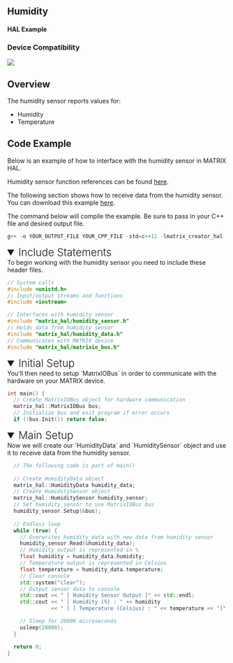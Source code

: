 <h2 style="padding-top:0">Humidity</h2>
<h4 style="padding-top:0">HAL Example</h4>

### Device Compatibility
<img class="creator-compatibility-icon" src="../../img/creator-icon.svg">

## Overview

The humidity sensor reports values for:

* Humidity
* Temperature

## Code Example

Below is an example of how to interface with the humidity sensor in MATRIX HAL.

Humidity sensor function references can be found [here](/matrix-hal/reference/humidity).

The following section shows how to receive data from the humidity sensor. You can download this example <a href="https://github.com/matrix-io/matrix-hal-examples/blob/master/sensors/humidity_sensor.cpp" target="_blank">here</a>.

The command below will compile the example. Be sure to pass in your C++ file and desired output file.

```cpp
g++ -o YOUR_OUTPUT_FILE YOUR_CPP_FILE -std=c++11 -lmatrix_creator_hal
```

<details open>
<summary style="font-size: 1.5rem; font-weight: 300;">Include Statements</summary>
To begin working with the humidity sensor you need to include these header files.

```cpp
// System calls
#include <unistd.h>
// Input/output streams and functions
#include <iostream>

// Interfaces with humidity sensor
#include "matrix_hal/humidity_sensor.h"
// Holds data from humidity sensor
#include "matrix_hal/humidity_data.h"
// Communicates with MATRIX device
#include "matrix_hal/matrixio_bus.h"
```

</details>

<details open>
<summary style="font-size: 1.5rem; font-weight: 300;">Initial Setup</summary>
You'll then need to setup `MatrixIOBus` in order to communicate with the hardware on your MATRIX device.

```cpp
int main() {
  // Create MatrixIOBus object for hardware communication
  matrix_hal::MatrixIOBus bus;
  // Initialize bus and exit program if error occurs
  if (!bus.Init()) return false;
```

</details>

<details open>
<summary style="font-size: 1.5rem; font-weight: 300;">Main Setup</summary>
Now we will create our `HumidityData` and `HumiditySensor` object and use it to receive data from the humidity sensor.

```cpp
  // The following code is part of main()
  
  // Create HumidityData object
  matrix_hal::HumidityData humidity_data;
  // Create HumiditySensor object
  matrix_hal::HumiditySensor humidity_sensor;
  // Set humidity_sensor to use MatrixIOBus bus
  humidity_sensor.Setup(&bus);
  
  // Endless loop
  while (true) {
    // Overwrites humidity_data with new data from humidity sensor
    humidity_sensor.Read(&humidity_data);
    // Humidity output is represented in %
    float humidity = humidity_data.humidity;
    // Temperature output is represented in Celsius
    float temperature = humidity_data.temperature;
    // Clear console
    std::system("clear");
    // Output sensor data to console
    std::cout << " [ Humidity Sensor Output ]" << std::endl;
    std::cout << " [ Humidity (%) : " << humidity
              << " ] [ Temperature (Celsius) : " << temperature << "]" << std::endl;

    // Sleep for 20000 microseconds
    usleep(20000);
  }

  return 0;
}
```

</details>